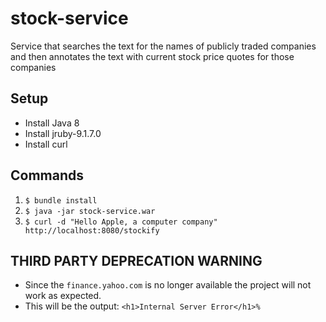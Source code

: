# stock-service
Service that searches the text for the names of publicly traded companies and then annotates the text with current stock price quotes for those companies

## Setup

- Install Java 8
- Install jruby-9.1.7.0
- Install curl

## Commands

1. `$ bundle install`
2. `$ java -jar stock-service.war`
3. `$ curl -d "Hello Apple, a computer company" http://localhost:8080/stockify`

## THIRD PARTY DEPRECATION WARNING

- Since the `finance.yahoo.com` is no longer available the project will not work as expected.
- This will be the output: `<h1>Internal Server Error</h1>%`
